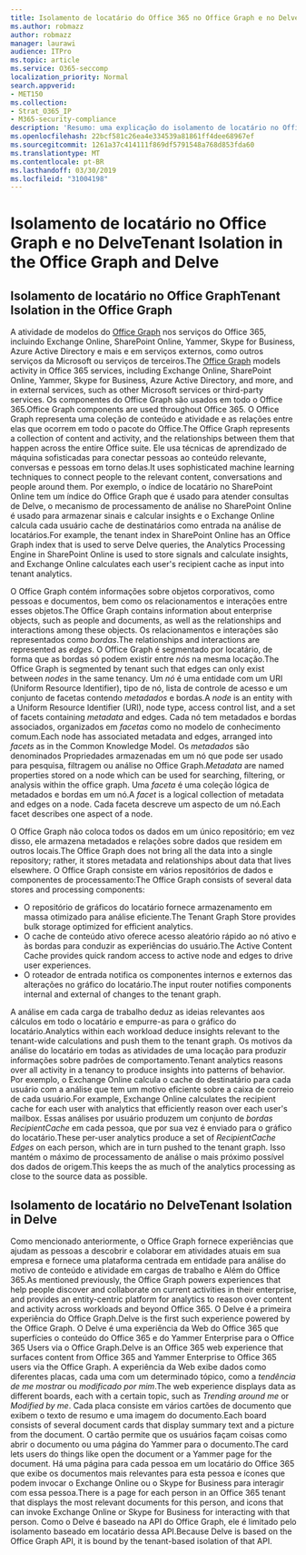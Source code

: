 ```yaml
---
title: Isolamento de locatário do Office 365 no Office Graph e no Delve
ms.author: robmazz
author: robmazz
manager: laurawi
audience: ITPro
ms.topic: article
ms.service: O365-seccomp
localization_priority: Normal
search.appverid:
- MET150
ms.collection:
- Strat_O365_IP
- M365-security-compliance
description: 'Resumo: uma explicação do isolamento de locatário no Office Graph e no Delve.'
ms.openlocfilehash: 22bcf581c26ea4e334539a81861ff4dee68967ef
ms.sourcegitcommit: 1261a37c414111f869df5791548a768d853fda60
ms.translationtype: MT
ms.contentlocale: pt-BR
ms.lasthandoff: 03/30/2019
ms.locfileid: "31004198"
---
```

# <a name="tenant-isolation-in-the-office-graph-and-delve"></a><span data-ttu-id="e6139-103">Isolamento de locatário no Office Graph e no Delve</span><span class="sxs-lookup"><span data-stu-id="e6139-103">Tenant Isolation in the Office Graph and Delve</span></span>

## <a name="tenant-isolation-in-the-office-graph"></a><span data-ttu-id="e6139-104">Isolamento de locatário no Office Graph</span><span class="sxs-lookup"><span data-stu-id="e6139-104">Tenant Isolation in the Office Graph</span></span>
<span data-ttu-id="e6139-105">A atividade de modelos do [Office Graph](https://dev.office.com/officegraph) nos serviços do Office 365, incluindo Exchange Online, SharePoint Online, Yammer, Skype for Business, Azure Active Directory e mais e em serviços externos, como outros serviços da Microsoft ou serviços de terceiros.</span><span class="sxs-lookup"><span data-stu-id="e6139-105">The [Office Graph](https://dev.office.com/officegraph) models activity in Office 365 services, including Exchange Online, SharePoint Online, Yammer, Skype for Business, Azure Active Directory, and more, and in external services, such as other Microsoft services or third-party services.</span></span> <span data-ttu-id="e6139-106">Os componentes do Office Graph são usados em todo o Office 365.</span><span class="sxs-lookup"><span data-stu-id="e6139-106">Office Graph components are used throughout Office 365.</span></span> <span data-ttu-id="e6139-107">O Office Graph representa uma coleção de conteúdo e atividade e as relações entre elas que ocorrem em todo o pacote do Office.</span><span class="sxs-lookup"><span data-stu-id="e6139-107">The Office Graph represents a collection of content and activity, and the relationships between them that happen across the entire Office suite.</span></span> <span data-ttu-id="e6139-108">Ele usa técnicas de aprendizado de máquina sofisticadas para conectar pessoas ao conteúdo relevante, conversas e pessoas em torno delas.</span><span class="sxs-lookup"><span data-stu-id="e6139-108">It uses sophisticated machine learning techniques to connect people to the relevant content, conversations and people around them.</span></span> <span data-ttu-id="e6139-109">Por exemplo, o índice de locatário no SharePoint Online tem um índice do Office Graph que é usado para atender consultas de Delve, o mecanismo de processamento de análise no SharePoint Online é usado para armazenar sinais e calcular insights e o Exchange Online calcula cada usuário cache de destinatários como entrada na análise de locatários.</span><span class="sxs-lookup"><span data-stu-id="e6139-109">For example, the tenant index in SharePoint Online has an Office Graph index that is used to serve Delve queries, the Analytics Processing Engine in SharePoint Online is used to store signals and calculate insights, and Exchange Online calculates each user's recipient cache as input into tenant analytics.</span></span>

<span data-ttu-id="e6139-110">O Office Graph contém informações sobre objetos corporativos, como pessoas e documentos, bem como os relacionamentos e interações entre esses objetos.</span><span class="sxs-lookup"><span data-stu-id="e6139-110">The Office Graph contains information about enterprise objects, such as people and documents, as well as the relationships and interactions among these objects.</span></span> <span data-ttu-id="e6139-111">Os relacionamentos e interações são representados como *bordas*.</span><span class="sxs-lookup"><span data-stu-id="e6139-111">The relationships and interactions are represented as *edges*.</span></span> <span data-ttu-id="e6139-112">O Office Graph é segmentado por locatário, de forma que as bordas só podem existir entre *nós* na mesma locação.</span><span class="sxs-lookup"><span data-stu-id="e6139-112">The Office Graph is segmented by tenant such that edges can only exist between *nodes* in the same tenancy.</span></span> <span data-ttu-id="e6139-113">Um *nó* é uma entidade com um URI (Uniform Resource Identifier), tipo de nó, lista de controle de acesso e um conjunto de facetas contendo *metadados* e bordas.</span><span class="sxs-lookup"><span data-stu-id="e6139-113">A *node* is an entity with a Uniform Resource Identifier (URI), node type, access control list, and a set of facets containing *metadata* and edges.</span></span> <span data-ttu-id="e6139-114">Cada nó tem metadados e bordas associados, organizados em *facetas* como no modelo de conhecimento comum.</span><span class="sxs-lookup"><span data-stu-id="e6139-114">Each node has associated metadata and edges, arranged into *facets* as in the Common Knowledge Model.</span></span> <span data-ttu-id="e6139-115">Os *metadados* são denominados Propriedades armazenadas em um nó que pode ser usado para pesquisa, filtragem ou análise no Office Graph.</span><span class="sxs-lookup"><span data-stu-id="e6139-115">*Metadata* are named properties stored on a node which can be used for searching, filtering, or analysis within the office graph.</span></span> <span data-ttu-id="e6139-116">Uma *faceta* é uma coleção lógica de metadados e bordas em um nó.</span><span class="sxs-lookup"><span data-stu-id="e6139-116">A *facet* is a logical collection of metadata and edges on a node.</span></span> <span data-ttu-id="e6139-117">Cada faceta descreve um aspecto de um nó.</span><span class="sxs-lookup"><span data-stu-id="e6139-117">Each facet describes one aspect of a node.</span></span> 

<span data-ttu-id="e6139-118">O Office Graph não coloca todos os dados em um único repositório; em vez disso, ele armazena metadados e relações sobre dados que residem em outros locais.</span><span class="sxs-lookup"><span data-stu-id="e6139-118">The Office Graph does not bring all the data into a single repository; rather, it stores metadata and relationships about data that lives elsewhere.</span></span> <span data-ttu-id="e6139-119">O Office Graph consiste em vários repositórios de dados e componentes de processamento:</span><span class="sxs-lookup"><span data-stu-id="e6139-119">The Office Graph consists of several data stores and processing components:</span></span>
- <span data-ttu-id="e6139-120">O repositório de gráficos do locatário fornece armazenamento em massa otimizado para análise eficiente.</span><span class="sxs-lookup"><span data-stu-id="e6139-120">The Tenant Graph Store provides bulk storage optimized for efficient analytics.</span></span>
- <span data-ttu-id="e6139-121">O cache de conteúdo ativo oferece acesso aleatório rápido ao nó ativo e às bordas para conduzir as experiências do usuário.</span><span class="sxs-lookup"><span data-stu-id="e6139-121">The Active Content Cache provides quick random access to active node and edges to drive user experiences.</span></span>
- <span data-ttu-id="e6139-122">O roteador de entrada notifica os componentes internos e externos das alterações no gráfico do locatário.</span><span class="sxs-lookup"><span data-stu-id="e6139-122">The input router notifies components internal and external of changes to the tenant graph.</span></span>

<span data-ttu-id="e6139-123">A análise em cada carga de trabalho deduz as ideias relevantes aos cálculos em todo o locatário e empurre-as para o gráfico do locatário.</span><span class="sxs-lookup"><span data-stu-id="e6139-123">Analytics within each workload deduce insights relevant to the tenant-wide calculations and push them to the tenant graph.</span></span> <span data-ttu-id="e6139-124">Os motivos da análise do locatário em todas as atividades de uma locação para produzir informações sobre padrões de comportamento.</span><span class="sxs-lookup"><span data-stu-id="e6139-124">Tenant analytics reasons over all activity in a tenancy to produce insights into patterns of behavior.</span></span> <span data-ttu-id="e6139-125">Por exemplo, o Exchange Online calcula o cache do destinatário para cada usuário com a análise que tem um motivo eficiente sobre a caixa de correio de cada usuário.</span><span class="sxs-lookup"><span data-stu-id="e6139-125">For example, Exchange Online calculates the recipient cache for each user with analytics that efficiently reason over each user's mailbox.</span></span> <span data-ttu-id="e6139-126">Essas análises por usuário produzem um conjunto de *bordas RecipientCache* em cada pessoa, que por sua vez é enviado para o gráfico do locatário.</span><span class="sxs-lookup"><span data-stu-id="e6139-126">These per-user analytics produce a set of *RecipientCache Edges* on each person, which are in turn pushed to the tenant graph.</span></span> <span data-ttu-id="e6139-127">Isso mantém o máximo de processamento de análise o mais próximo possível dos dados de origem.</span><span class="sxs-lookup"><span data-stu-id="e6139-127">This keeps the as much of the analytics processing as close to the source data as possible.</span></span>

## <a name="tenant-isolation-in-delve"></a><span data-ttu-id="e6139-128">Isolamento de locatário no Delve</span><span class="sxs-lookup"><span data-stu-id="e6139-128">Tenant Isolation in Delve</span></span>
<span data-ttu-id="e6139-129">Como mencionado anteriormente, o Office Graph fornece experiências que ajudam as pessoas a descobrir e colaborar em atividades atuais em sua empresa e fornece uma plataforma centrada em entidade para análise do motivo de conteúdo e atividade em cargas de trabalho e Além do Office 365.</span><span class="sxs-lookup"><span data-stu-id="e6139-129">As mentioned previously, the Office Graph powers experiences that help people discover and collaborate on current activities in their enterprise, and provides an entity-centric platform for analytics to reason over content and activity across workloads and beyond Office 365.</span></span> <span data-ttu-id="e6139-130">O Delve é a primeira experiência do Office Graph.</span><span class="sxs-lookup"><span data-stu-id="e6139-130">Delve is the first such experience powered by the Office Graph.</span></span>
<span data-ttu-id="e6139-131">O Delve é uma experiência da Web do Office 365 que superfícies o conteúdo do Office 365 e do Yammer Enterprise para o Office 365 Users via o Office Graph.</span><span class="sxs-lookup"><span data-stu-id="e6139-131">Delve is an Office 365 web experience that surfaces content from Office 365 and Yammer Enterprise to Office 365 users via the Office Graph.</span></span> <span data-ttu-id="e6139-132">A experiência da Web exibe dados como diferentes placas, cada uma com um determinado tópico, como a *tendência de me mostrar* ou *modificado por mim*.</span><span class="sxs-lookup"><span data-stu-id="e6139-132">The web experience displays data as different boards, each with a certain topic, such as *Trending around me* or *Modified by me*.</span></span> <span data-ttu-id="e6139-133">Cada placa consiste em vários cartões de documento que exibem o texto de resumo e uma imagem do documento.</span><span class="sxs-lookup"><span data-stu-id="e6139-133">Each board consists of several document cards that display summary text and a picture from the document.</span></span> <span data-ttu-id="e6139-134">O cartão permite que os usuários façam coisas como abrir o documento ou uma página do Yammer para o documento.</span><span class="sxs-lookup"><span data-stu-id="e6139-134">The card lets users do things like open the document or a Yammer page for the document.</span></span> <span data-ttu-id="e6139-135">Há uma página para cada pessoa em um locatário do Office 365 que exibe os documentos mais relevantes para esta pessoa e ícones que podem invocar o Exchange Online ou o Skype for Business para interagir com essa pessoa.</span><span class="sxs-lookup"><span data-stu-id="e6139-135">There is a page for each person in an Office 365 tenant that displays the most relevant documents for this person, and icons that can invoke Exchange Online or Skype for Business for interacting with that person.</span></span> <span data-ttu-id="e6139-136">Como o Delve é baseado na API do Office Graph, ele é limitado pelo isolamento baseado em locatário dessa API.</span><span class="sxs-lookup"><span data-stu-id="e6139-136">Because Delve is based on the Office Graph API, it is bound by the tenant-based isolation of that API.</span></span>